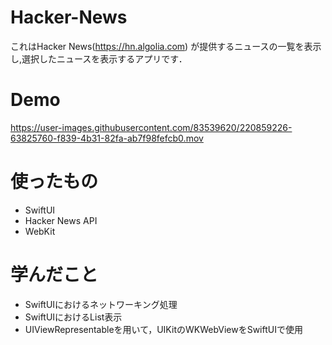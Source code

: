 # Hacker-News
これはHacker News(https://hn.algolia.com) が提供するニュースの一覧を表示し,選択したニュースを表示するアプリです．

# Demo


https://user-images.githubusercontent.com/83539620/220859226-63825760-f839-4b31-82fa-ab7f98fefcb0.mov



# 使ったもの
- SwiftUI
- Hacker News API
- WebKit

# 学んだこと
- SwiftUIにおけるネットワーキング処理
- SwiftUIにおけるList表示
- UIViewRepresentableを用いて，UIKitのWKWebViewをSwiftUIで使用
